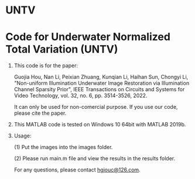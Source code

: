 # UNTV
# Code for Underwater Normalized Total Variation (UNTV)

1. This code is for the paper: 

   Guojia Hou, Nan Li, Peixian Zhuang, Kunqian Li, Haihan Sun, Chongyi Li, "Non-uniform Illumination Underwater Image Restoration via Illumination Channel Sparsity Prior", IEEE Transactions on Circuits and Systems for Video Technology, vol. 32, no. 6, pp. 3514-3526, 2022.
   
   It can only be used for non-comercial purpose. If you use our code, please cite the paper.

2. This MATLAB code is tested on Windows 10 64bit with MATLAB 2019b. 

3. Usage:

   (1) Put the images into the images folder.


   (2) Please run main.m file and view the results in the results folder.


   For any questions, please contact hgjouc@126.com.
